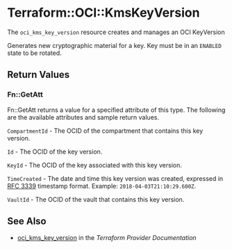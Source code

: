 # Terraform::OCI::KmsKeyVersion

The `oci_kms_key_version` resource creates and manages an OCI KeyVersion

Generates new cryptographic material for a key. Key must be in an `ENABLED` state to be
rotated.

## Return Values

### Fn::GetAtt

Fn::GetAtt returns a value for a specified attribute of this type. The following are the available attributes and sample return values.

`CompartmentId` - The OCID of the compartment that contains this key version.

`Id` - The OCID of the key version.

`KeyId` - The OCID of the key associated with this key version.

`TimeCreated` - The date and time this key version was created, expressed in [RFC 3339](https://tools.ietf.org/html/rfc3339) timestamp format.  Example: `2018-04-03T21:10:29.600Z`.

`VaultId` - The OCID of the vault that contains this key version.

## See Also

* [oci_kms_key_version](https://www.terraform.io/docs/providers/oci/r/kms_key_version.html) in the _Terraform Provider Documentation_